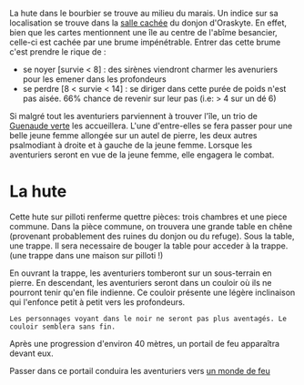 La hute dans le bourbier se trouve au milieu du marais. Un indice sur sa localisation
se trouve dans la [salle cachée](donjon_orvaskyte.md#la_salle_cachee) du donjon d'Oraskyte.  En effet,
bien que les cartes mentionnent une île au centre de l'abîme besancier, celle-ci est cachée
par une brume impénétrable. Entrer das cette brume c'est prendre le rique de :
- se noyer [survie &lt; 8] : des sirènes viendront charmer les avenuriers pour les emener dans les profondeurs
- se perdre [8 &lt; survie &lt; 14] : se diriger dans cette purée de poids n'est pas aisée. 66% chance de revenir
sur leur pas (i.e: &gt; 4 sur un dé 6)


Si malgré tout les aventuriers parviennent à trouver l'île, un trio de [Guenaude verte](https://www.aidedd.org/dnd/monstres.php?vf=guenaude-verte)
les accueillera. L'une d'entre-elles se fera passer pour une belle jeune femme allongée sur un autel de pierre,
les deux autres psalmodiant à droite et à gauche de la jeune femme.
Lorsque les aventuriers seront en vue de la jeune femme, elle engagera le combat.

# La hute
Cette hute sur pilloti renferme quettre pièces: trois chambres et une piece commune.
Dans la pièce commune, on trouvera une grande table en chêne (provenant probablement des ruines
du donjon ou du refuge).
Sous la table, une trappe.  Il sera necessaire de bouger la table pour acceder à la trappe.
(une trappe dans une maison sur pilloti !)

En ouvrant la trappe, les aventuriers tomberont sur un sous-terrain en pierre. En descendant,
les aventuriers seront dans un couloir où ils ne pourront tenir qu'en file indienne. Ce couloir
présente une légère inclinaison qui l'enfonce petit à petit vers les profondeurs.
```
Les personnages voyant dans le noir ne seront pas plus aventagés. Le couloir semblera sans fin.
```
Après une progression d'environ 40 mètres, un portail de feu apparaîtra devant eux.

Passer dans ce portail conduira les aventuriers vers [un monde de feu](un_monde_de_feu.md)
